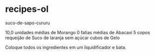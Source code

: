 # recipes-ol
 suco-de-sapo-cururu


10,0 unidades médias de Morango
0 fatias médias de Abacaxi
5 copos requeijão de Suco de laranja sem açúcar
 cubos de Gelo

 Coloque todos os ingredientes em um liquidificador  e bata.
